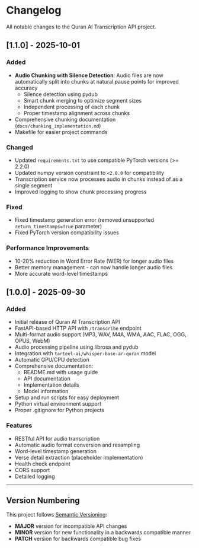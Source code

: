 # Changelog

All notable changes to the Quran AI Transcription API project.

## [1.1.0] - 2025-10-01

### Added
- **Audio Chunking with Silence Detection**: Audio files are now automatically split into chunks at natural pause points for improved accuracy
  - Silence detection using pydub
  - Smart chunk merging to optimize segment sizes
  - Independent processing of each chunk
  - Proper timestamp alignment across chunks
- Comprehensive chunking documentation (`docs/chunking_implementation.md`)
- Makefile for easier project commands

### Changed
- Updated `requirements.txt` to use compatible PyTorch versions (>= 2.2.0)
- Updated numpy version constraint to `<2.0.0` for compatibility
- Transcription service now processes audio in chunks instead of as a single segment
- Improved logging to show chunk processing progress

### Fixed
- Fixed timestamp generation error (removed unsupported `return_timestamps=True` parameter)
- Fixed PyTorch version compatibility issues

### Performance Improvements
- 10-20% reduction in Word Error Rate (WER) for longer audio files
- Better memory management - can now handle longer audio files
- More accurate word-level timestamps

## [1.0.0] - 2025-09-30

### Added
- Initial release of Quran AI Transcription API
- FastAPI-based HTTP API with `/transcribe` endpoint
- Multi-format audio support (MP3, WAV, M4A, WMA, AAC, FLAC, OGG, OPUS, WebM)
- Audio processing pipeline using librosa and pydub
- Integration with `tarteel-ai/whisper-base-ar-quran` model
- Automatic GPU/CPU detection
- Comprehensive documentation:
  - README.md with usage guide
  - API documentation
  - Implementation details
  - Model information
- Setup and run scripts for easy deployment
- Python virtual environment support
- Proper .gitignore for Python projects

### Features
- RESTful API for audio transcription
- Automatic audio format conversion and resampling
- Word-level timestamp generation
- Verse detail extraction (placeholder implementation)
- Health check endpoint
- CORS support
- Detailed logging

---

## Version Numbering

This project follows [Semantic Versioning](https://semver.org/):
- **MAJOR** version for incompatible API changes
- **MINOR** version for new functionality in a backwards compatible manner
- **PATCH** version for backwards compatible bug fixes
